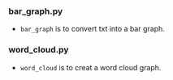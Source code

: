 ### bar_graph.py
- `bar_graph` is to convert txt into a bar graph.


### word_cloud.py
- `word_cloud` is to creat a word cloud graph.
